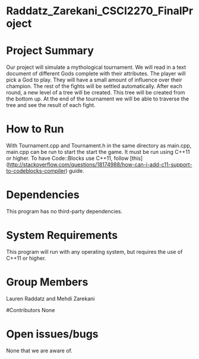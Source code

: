 # Raddatz_Zarekani_CSCI2270_FinalProject

# Project Summary
Our project will simulate a mythological tournament. We will read in a text document of different Gods complete with their attributes. The player will pick a God to play. They will have a small amount of influence over their champion. The rest of the fights will be settled automatically. After each round, a new level of a tree will be created. This tree will be created from the bottom up. At the end of the tournament we will be able to traverse the tree and see the result of each fight.

# How to Run
With Tournament.cpp and Tournament.h in the same directory as main.cpp, main.cpp can be run to start the start the game. It must be run using C++11 or higher. To have Code::Blocks use C++11, follow [this] (http://stackoverflow.com/questions/18174988/how-can-i-add-c11-support-to-codeblocks-compiler) guide.

# Dependencies 
This program has no third-party dependencies.

# System Requirements
This program will run with any operating system, but requires the use of C++11 or higher.

# Group Members
Lauren Raddatz and Mehdi Zarekani

#Contributors
None

# Open issues/bugs
None that we are aware of.
